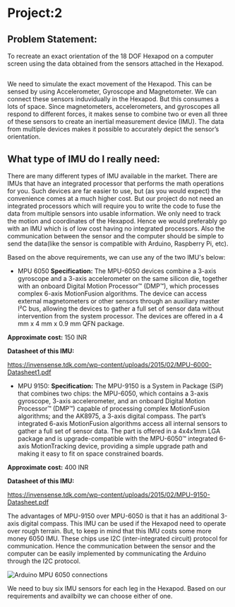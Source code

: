 # Project:2
## Problem Statement:
To recreate an exact orientation of the 18 DOF Hexapod on a computer screen using the data obtained from the sensors attached in the Hexapod.

## 
We need to simulate the exact movement of the Hexapod. This can be sensed by using Accelerometer, Gyroscope and Magnetometer. We can connect these sensors induvidually in the Hexapod. But this consumes a lots of space. Since magnetometers, accelerometers, and gyroscopes all respond to different forces, it makes sense to combine two or even all three of these sensors to create an inertial measurement device (IMU). The data from multiple devices makes it possible to accurately depict the sensor’s orientation. 

## What type of IMU do I really need:

There are many different types of IMU available in the market. There are IMUs that have an integrated processor that performs the math operations for you. Such devices are far easier to use, but (as you would expect) the convenience comes at a much higher cost. But our project do not need an integrated processors which will require you to write the code to fuse the data from multiple sensors into usable information. We only need to track the motion and coordinates of the Hexapod. Hence we would preferably go with an IMU which is of low cost having no integrated processors. Also the communication between the sensor and the computer should be simple to send the data(like the sensor is compatible with Arduino, Raspberry Pi, etc).

Based on the above requirements, we can use any of the two IMU's below:

- MPU 6050
__Specification:__
The MPU-6050 devices combine a 3-axis gyroscope and a 3-axis accelerometer on the same silicon die, together with an onboard Digital Motion Processor™ (DMP™), which processes complex 6-axis MotionFusion algorithms. The device can access external magnetometers or other sensors through an auxiliary master I²C bus, allowing the devices to gather a full set of sensor data without intervention from the system processor. The devices are offered in a 4 mm x 4 mm x 0.9 mm QFN package.


__Approximate cost:__ 150 INR


__Datasheet of this IMU:__ 


https://invensense.tdk.com/wp-content/uploads/2015/02/MPU-6000-Datasheet1.pdf


- MPU 9150:
__Specification:__
The MPU-9150 is a System in Package (SiP) that combines two chips: the MPU-6050, which contains a 3-axis gyroscope, 3-axis accelerometer, and an onboard Digital Motion Processor™ (DMP™) capable of processing complex MotionFusion algorithms; and the AK8975, a 3-axis digital compass. The part’s integrated 6-axis MotionFusion algorithms access all internal sensors to gather a full set of sensor data. The part is offered in a 4x4x1mm LGA package and is upgrade-compatible with the MPU-6050™ integrated 6-axis MotionTracking device, providing a simple upgrade path and making it easy to fit on space constrained boards.

__Approximate cost:__ 400 INR


__Datasheet of this IMU:__


https://invensense.tdk.com/wp-content/uploads/2015/02/MPU-9150-Datasheet.pdf

The advantages of MPU-9150 over MPU-6050 is that it has an additional 3-axis digital compass. This IMU can be used if the Hexapod need to operate over rough terrain. But, to keep in mind that this IMU costs some more money 6050 IMU. These chips use I2C (inter-integrated circuit) protocol for communication. Hence the communication between the sensor and the computer can be easily implemented by communicating the Arduino through the I2C protocol.

![Arduino MPU 6050 connections](https://maker.pro/arduino/tutorial/how-to-interface-arduino-and-the-mpu-6050-sensor)

We need to buy six IMU sensors for each leg in the Hexapod. Based on our requirements and availbilty we can choose either of one.
